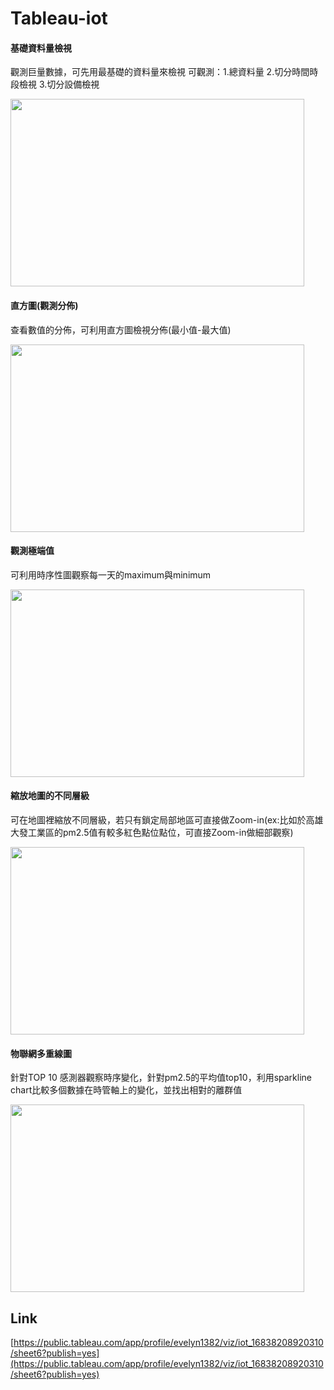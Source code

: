 # Tableau-iot

#### 基礎資料量檢視
觀測巨量數據，可先用最基礎的資料量來檢視
可觀測：1.總資料量 2.切分時間時段檢視 3.切分設備檢視

<img width="470" height="300" src="https://github.com/EvelynWANG1113/Tableau-iot/blob/main/%E5%9F%BA%E7%A4%8E%E8%B3%87%E6%96%99%E9%87%8F%E6%AA%A2%E8%A6%96.png"/>

#### 直方圖(觀測分佈)
查看數值的分佈，可利用直方圖檢視分佈(最小值-最大值)

<img width="470" height="300" src="https://github.com/EvelynWANG1113/Tableau-iot/blob/main/%E7%9B%B4%E6%96%B9%E5%9C%96(%E8%A7%80%E6%B8%AC%E5%88%86%E4%BD%88).png"/>

#### 觀測極端值
可利用時序性圖觀察每一天的maximum與minimum

<img width="470" height="300" src="https://github.com/EvelynWANG1113/Tableau-iot/blob/main/%E8%A7%80%E6%B8%AC%E6%A5%B5%E7%AB%AF%E5%80%BC.png"/>

#### 縮放地圖的不同層級
可在地圖裡縮放不同層級，若只有鎖定局部地區可直接做Zoom-in(ex:比如於高雄大發工業區的pm2.5值有較多紅色點位點位，可直接Zoom-in做細部觀察)

<img width="470" height="300" src="https://github.com/EvelynWANG1113/Tableau-iot/blob/main/%E7%B8%AE%E6%94%BE%E5%9C%B0%E5%9C%96%E7%9A%84%E4%B8%8D%E5%90%8C%E5%B1%A4%E7%B4%9A.png"/>

#### 物聯網多重線圖
針對TOP 10 感測器觀察時序變化，針對pm2.5的平均值top10，利用sparkline chart比較多個數據在時管軸上的變化，並找出相對的離群值

<img width="470" height="300" src="https://github.com/EvelynWANG1113/Tableau-iot/blob/main/%E7%89%A9%E8%81%AF%E7%B6%B2%E5%A4%9A%E9%87%8D%E7%B7%9A%E5%9C%96.png"/>


## Link
[https://public.tableau.com/app/profile/evelyn1382/viz/iot_16838208920310/sheet6?publish=yes](https://public.tableau.com/app/profile/evelyn1382/viz/iot_16838208920310/sheet6?publish=yes)
